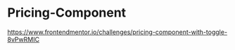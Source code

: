 # Pricing-Component
https://www.frontendmentor.io/challenges/pricing-component-with-toggle-8vPwRMIC
